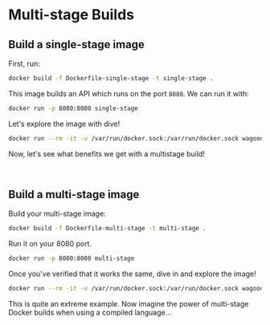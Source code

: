 # Multi-stage Builds

## Build a single-stage image

First, run:

```bash
docker build -f Dockerfile-single-stage -t single-stage .
```

This image builds an API which runs on the port `8080`. We can run it with:

```bash
docker run -p 8080:8080 single-stage
```

Let's explore the image with dive!

```bash
docker run --rm -it -v /var/run/docker.sock:/var/run/docker.sock wagoodman/dive:latest single-stage
```

Now, let's see what benefits we get with a multistage build!

<br>

## Build a multi-stage image

Build your multi-stage image:

```bash
docker build -f Dockerfile-multi-stage -t multi-stage .
```

Run it on your 8080 port.

```bash
docker run -p 8080:8080 multi-stage
```

Once you've verified that it works the same, dive in and explore the image!

```bash
docker run --rm -it -v /var/run/docker.sock:/var/run/docker.sock wagoodman/dive:latest multi-stage
```

This is quite an extreme example. Now imagine the power of multi-stage Docker builds when using a compiled language...
